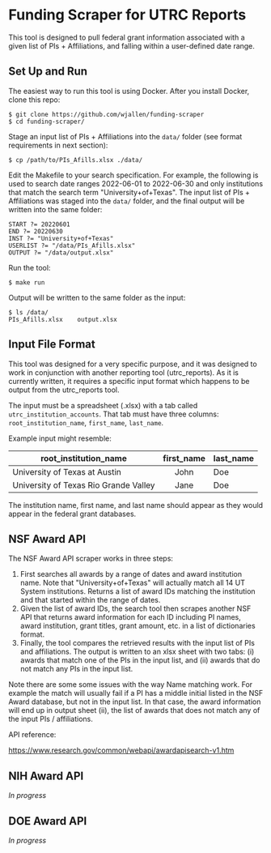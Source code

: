 Funding Scraper for UTRC Reports
================================

This tool is designed to pull federal grant information associated with a given
list of PIs + Affiliations, and falling within a user-defined date range. 


Set Up and Run
--------------

The easiest way to run this tool is using Docker. After you install Docker,
clone this repo:

```
$ git clone https://github.com/wjallen/funding-scraper
$ cd funding-scraper/
```

Stage an input list of PIs + Affiliations into the `data/` folder (see format
requirements in next section):

```
$ cp /path/to/PIs_Afills.xlsx ./data/
```

Edit the Makefile to your search specification. For example, the following is 
used to search date ranges 2022-06-01 to 2022-06-30 and only institutions that
match the search term "University+of+Texas". The input list of PIs + Affiliations
was staged into the `data/` folder, and the final output will be written into
the same folder:

```
START ?= 20220601
END ?= 20220630
INST ?= "University+of+Texas"
USERLIST ?= "/data/PIs_Afills.xlsx"
OUTPUT ?= "/data/output.xlsx"
```

Run the tool:

```
$ make run
```

Output will be written to the same folder as the input:

```
$ ls /data/
PIs_Afills.xlsx    output.xlsx
```


Input File Format
-----------------

This tool was designed for a very specific purpose, and it was designed to work
in conjunction with another reporting tool (utrc_reports). As it is currently written,
it requires a specific input format which happens to be output from the utrc_reports
tool.

The input must be a spreadsheet (.xlsx) with a tab called `utrc_institution_accounts`.
That tab must have three columns: `root_institution_name`, `first_name`, `last_name`.

Example input might resemble:

| **root_institution_name**             | **first_name** | **last_name** |
|---------------------------------------|:--------------:|---------------|
| University of Texas at Austin         |      John      |      Doe      |
| University of Texas Rio Grande Valley |      Jane      |      Doe      |

The institution name, first name, and last name should appear as they would
appear in the federal grant databases.



NSF Award API
-------------

The NSF Award API scraper works in three steps:

1. First searches all awards by a range of dates and award institution name.
   Note that "University+of+Texas" will actually match all 14 UT System
   institutions. Returns a list of award IDs matching the institution and that
   started within the range of dates.
2. Given the list of award IDs, the search tool then scrapes another NSF API
   that returns award information for each ID including PI names, award
   institution, grant titles, grant amount, etc. in a list of dictionaries
   format.
3. Finally, the tool compares the retrieved results with the input list of PIs
   and affiliations. The output is written to an xlsx sheet with two tabs: (i) 
   awards that match one of the PIs in the input list, and (ii) awards that do
   not match any PIs in the input list.


Note there are some some issues with the way Name matching work. For example the
match will usually fail if a PI has a middle initial listed in the NSF Award
database, but not in the input list. In that case, the award information will end
up in output sheet (ii), the list of awards that does not match any of the input 
PIs / affiliations.


API reference:

https://www.research.gov/common/webapi/awardapisearch-v1.htm


NIH Award API
-------------

*In progress* 


DOE Award API
-------------

*In progress*


